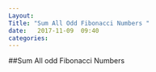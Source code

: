 ```yaml
---
Layout: 
Title: "Sum All Odd Fibonacci Numbers "
date:   2017-11-09  09:40
categories: 
---
```

##Sum All odd Fibonacci Numbers